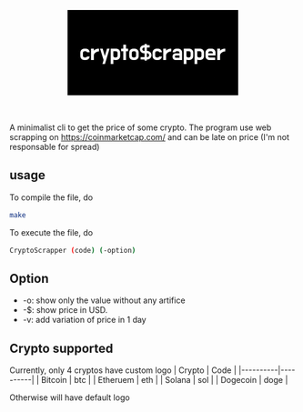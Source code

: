 <p align="center">
    <img src="image/crypto$crapper.png", alt ="Crypto$crapper">
</p><br/>

A minimalist cli to get the price of some crypto.
The program use web scrapping on https://coinmarketcap.com/ and can be late on price (I'm not responsable for spread)
## usage
To compile the file, do
```bash
make
```
To execute the file, do
```bash
CryptoScrapper (code) (-option)
```
## Option

- -o: show only the value without any artifice 
- -$: show price in USD.
- -v: add variation of price in 1 day 



## Crypto supported
Currently, only 4 cryptos have custom logo
| Crypto | Code | 
|----------|----------|
| Bitcoin  | btc   | 
| Etheruem  | eth |
| Solana   | sol   | 
| Dogecoin   | doge   | 

Otherwise will have default logo
